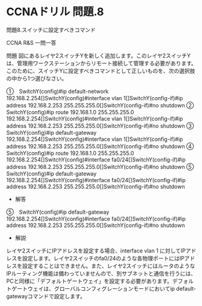 # CCNAドリル 問題.8

問題8.スイッチに設定すべきコマンド

CCNA R&S 一問一答

問題
図にあるレイヤ2スイッチYを新しく追加します。このレイヤ2スイッチYは、管理用ワークステーションからリモート接続して管理する必要があります。このために、スイッチYに設定すべきコマンドとして正しいものを、次の選択肢の中から1つ選びなさい。

①　SwitchY(config)#ip default-network 192.168.2.254[]SwitchY(config)#interface vlan 1[]SwitchY(config-if)#ip address 192.168.2.253 255.255.255.0[]SwitchY(config-if)#no shutdown
②　SwitchY(config)#ip route 192.168.1.0 255.255.255.0 192.168.2.254[]SwitchY(config)#interface vlan 1[]SwitchY(config-if)#ip address 192.168.2.253 255.255.255.0[]SwitchY(config-if)#no shutdown
③　SwitchY(config)#ip default-gateway 192.168.2.254[]SwitchY(config)#interface vlan 1[]SwitchY(config-if)#ip address 192.168.2.253 255.255.255.0[]SwitchY(config-if)#no shutdown
④　SwitchY(config)#ip route 192.168.1.0 255.255.255.0 192.168.2.254[]SwitchY(config)#interface fa0/24[]SwitchY(config-if)#ip address 192.168.2.253 255.255.255.0[]SwitchY(config-if)#no shutdown
⑤　SwitchY(config)#ip default-gateway 192.168.2.254[]SwitchY(config)#interface fa0/24[]SwitchY(config-if)#ip address 192.168.2.253 255.255.255.0[]SwitchY(config-if)#no shutdown

- 解答

⑤　SwitchY(config)#ip default-gateway 192.168.2.254[]SwitchY(config)#interface fa0/24[]SwitchY(config-if)#ip address 192.168.2.253 255.255.255.0[]SwitchY(config-if)#no shutdown

- 解説

レイヤ2スイッチにIPアドレスを設定する場合、interface vlan 1 に対してIPアドレスを設定します。レイヤ2スイッチのfa0/24のような各物理ポートにはIPアドレスを設定することはできません。また、レイヤ2スイッチにはルータのようなIPルーティング機能は備わっていませんので、別サブネットと通信を行うには、PCと同様に「デフォルトゲートウェイ」を設定する必要があります。デフォルトゲートウェイは、グローバルコンフィグレーションモードにおいてip default-gatewayコマンドで設定します。